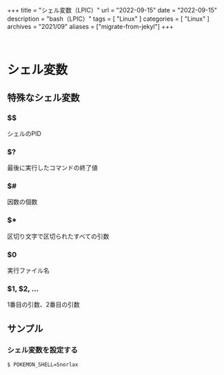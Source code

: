 +++
title = "シェル変数（LPIC）"
url = "2022-09-15"
date = "2022-09-15"
description = "bash（LPIC）"
tags = [
  "Linux"
]
categories = [
  "Linux"
]
archives = "2021/09"
aliases = ["migrate-from-jekyl"]
+++

<br>

# シェル変数


## 特殊なシェル変数

### $$

シェルのPID

### $?

最後に実行したコマンドの終了値

### $#

因数の個数

### $*

区切り文字で区切られたすべての引数

### $0

実行ファイル名

### $1, $2, ...

1番目の引数、2番目の引数


## サンプル

### シェル変数を設定する

```
$ POKEMON_SHELL=Snorlax
```


